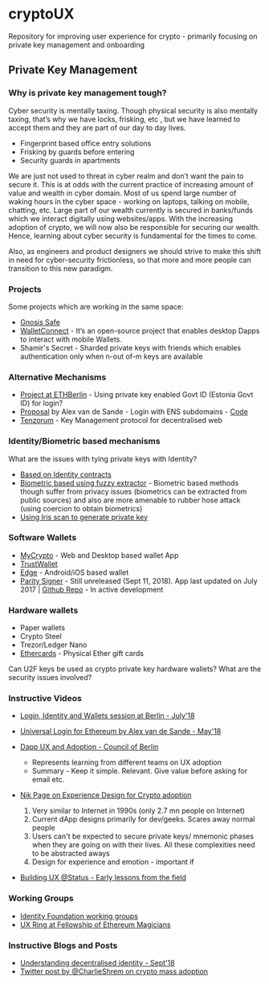 # cryptoUX
Repository for improving user experience for crypto - primarily focusing on private key management and onboarding

## Private Key Management

### Why is private key management tough?
 Cyber security is mentally taxing. Though physical security is also mentally taxing, that’s why we have locks, frisking, etc , but we have learned to accept them and they are part of our day to day lives.
 * Fingerprint based office entry solutions 
 * Frisking by guards before entering
 * Security guards in apartments 
 
 We are just not used to threat in cyber realm and don’t want the pain to secure it. This is at odds with the current practice of increasing amount of value and wealth in cyber domain. Most of us spend large number of waking hours in the cyber space - working on laptops, talking on mobile, chatting, etc. Large part of our wealth currently is secured in banks/funds which we interact digitally using websites/apps. With the increasing adoption of crypto, we will now also be responsible for securing our wealth. Hence, learning about cyber security is fundamental for the times to come.

 Also, as engineers and product designers we should strive to make this shift in need for cyber-security frictionless, so that more and more people can transition to this new paradigm.

 ### Projects
 Some projects which are working in the same space:
* [Gnosis Safe](https://safe.gnosis.io)
* [WalletConnect](https://walletconnect.org/) - It’s an open-source project that enables desktop Dapps to interact with mobile Wallets.
* Shamir's Secret - Sharded private keys with friends which enables authentication only when n-out of-m  keys are available

### Alternative Mechanisms
* [Project at ETHBerlin](https://devpost.com/software/ethstonia-identity) - Using private key enabled Govt ID (Estonia Govt ID) for login?   
* [Proposal](https://github.com/ethereum/EIPs/pull/1078) by Alex van de Sande - Login with ENS subdomains - [Code](https://github.com/status-im/contracts/blob/73-economic-abstraction/contracts/identity/IdentityGasRelay.sol)
* [Tenzorum](https://tenzorum.org/) - Key Management protocol for decentralised web

### Identity/Biometric based mechanisms
What are the issues with tying private keys with Identity?
* [Based on Identity contracts](https://github.com/EthWorks/EthereumIdentitySDK)
* [Biometric based using fuzzy extractor](https://www.notion.so/Design-Spec-fa2b4e36d1b74d56bfca7a5062aa5faf) - Biometric based methods though suffer from privacy issues (biometrics can be extracted from public sources) and also are more amenable to rubber hose attack (using coercion to obtain biometrics) 
* [Using Iris scan to generate private key](https://www.ncbi.nlm.nih.gov/pubmed/18784013) 

### Software Wallets
* [MyCrypto](https://mycrypto.com/) - Web and Desktop based wallet App
* [TrustWallet](https://github.com/TrustWallet)
* [Edge](https://edge.app/) - Android/iOS based wallet
* [Parity Signer](https://play.google.com/store/apps/details?id=com.nativesigner&hl=en_IN) - Still unreleased (Sept 11, 2018). App last updated on July 2017 | 
  [Github Repo](https://github.com/paritytech/parity-signer) - In active development

### Hardware wallets
* Paper wallets
* Crypto Steel
* Trezor/Ledger Nano
* [Ethercards](https://ether.cards/) - Physical Ether gift cards

Can U2F keys be used as crypto private key hardware wallets? What are the security issues involved?

### Instructive Videos
* [Login, Identity and Wallets session at Berlin - July'18](https://view.ly/v/ZICBx62MbHdh)

* [Universal Login for Ethereum by Alex van de Sande - May'18](https://www.youtube.com/watch?v=qF2lhJzngto) 

* [Dapp UX and Adoption - Council of Berlin](https://view.ly/v/tWsj3yLPeUR8)
  + Represents learning from different teams on UX adoption
  + Summary - Keep it simple. Relevant. Give value before asking for email etc.

* [Nik Page on Experience Design for Crypto adoption](https://www.youtube.com/watch?v=pMZ0FHtgXho)

   1. Very similar to Internet in 1990s (only 2.7 mn people on Internet)
   2. Current dApp designs primarily for dev/geeks. Scares away normal people
   3. Users can't be expected to secure private keys/ mnemonic phases when they are going on with their lives. All these complexities need to be abstracted aways
   4. Design for experience and emotion - important if 

* [Building UX @Status - Early lessons from the field](https://www.youtube.com/watch?v=1Si7QmNOb_8)


### Working Groups
* [ Identity Foundation working groups](http://identity.foundation/working-groups)
* [ UX Ring at Fellowship of Ethereum Magicians](https://ethereum-magicians.org/c/working-groups/User-Experience)

### Instructive Blogs and Posts
* [ Understanding decentralised identity - Sept'18](https://thecontrol.co/understanding-decentralized-identity-433abb343279)
* [Twitter post by @CharlieShrem on crypto mass adoption](https://twitter.com/CharlieShrem/status/1009046658661994496)



